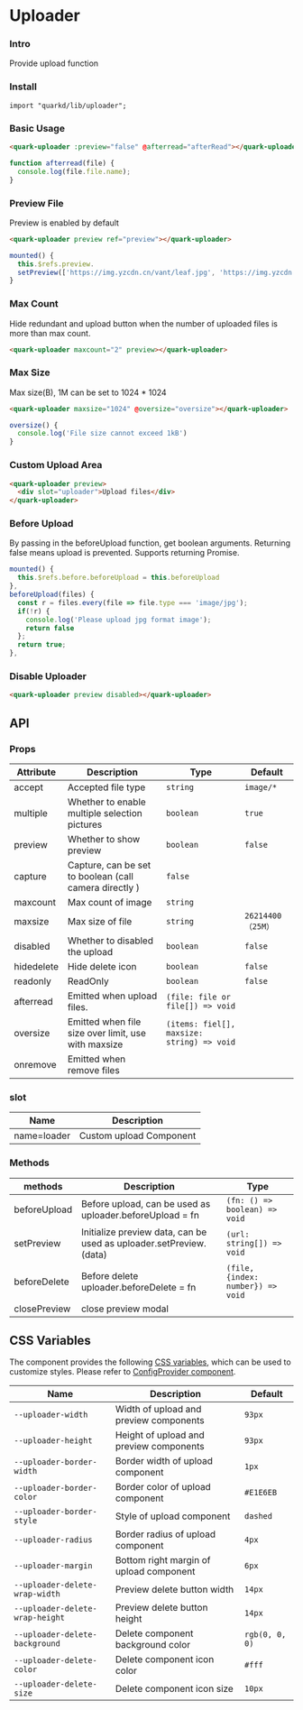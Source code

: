 # Uploader

### Intro

Provide upload function

### Install

```tsx
import "quarkd/lib/uploader";
```

### Basic Usage

```html
<quark-uploader :preview="false" @afterread="afterRead"></quark-uploader>
```

```js
function afterread(file) {
  console.log(file.file.name);
}
```

### Preview File

Preview is enabled by default

```html
<quark-uploader preview ref="preview"></quark-uploader>
```

```js
mounted() {
  this.$refs.preview.
  setPreview(['https://img.yzcdn.cn/vant/leaf.jpg', 'https://img.yzcdn.cn/vant/leaf.jpg');
}
```

### Max Count

Hide redundant and upload button when the number of uploaded files is more than max count.

```html
<quark-uploader maxcount="2" preview></quark-uploader>
```

### Max Size

Max size(B), 1M can be set to 1024 \* 1024

```html
<quark-uploader maxsize="1024" @oversize="oversize"></quark-uploader>
```

```js
oversize() {
  console.log('File size cannot exceed 1kB')
}
```

### Custom Upload Area

```html
<quark-uploader preview>
  <div slot="uploader">Upload files</div>
</quark-uploader>
```

### Before Upload

By passing in the beforeUpload function, get boolean arguments. Returning false means upload is prevented. Supports returning Promise.

```js
mounted() {
  this.$refs.before.beforeUpload = this.beforeUpload
},
beforeUpload(files) {
  const r = files.every(file => file.type === 'image/jpg');
  if(!r) {
    console.log('Please upload jpg format image');
    return false
  };
  return true;
},
```

### Disable Uploader

```html
<quark-uploader preview disabled></quark-uploader>
```

## API

### Props

| Attribute  | Description                                            | Type                                       | Default            |
| ---------- | ------------------------------------------------------ | ------------------------------------------ | ------------------ |
| accept     | Accepted file type                                     | `string`                                   | `image/*`          |
| multiple   | Whether to enable multiple selection pictures          | `boolean`                                  | `true`             |
| preview    | Whether to show preview                                | `boolean`                                  | `false`            |
| capture    | Capture, can be set to boolean (call camera directly ) | `false`                                    |
| maxcount   | Max count of image                                     | `string`                                   |
| maxsize    | Max size of file                                       | `string`                                   | `26214400 （25M）` |
| disabled   | Whether to disabled the upload                         | `boolean`                                  | `false`            |
| hidedelete | Hide delete icon                                       | `boolean`                                  | `false`            |
| readonly   | ReadOnly                                               | `boolean`                                  | `false`            |
| afterread  | Emitted when upload files.                             | `(file: file or file[]) => void`           |                    |
| oversize   | Emitted when file size over limit, use with maxsize    | `(items: fiel[], maxsize: string) => void` |                    |
| onremove   | Emitted when remove files                              |

### slot

| Name        | Description             |
| ----------- | ----------------------- |
| name=loader | Custom upload Component |

### Methods

| methods      | Description                                                        | Type                              |
| ------------ | ------------------------------------------------------------------ | --------------------------------- |
| beforeUpload | Before upload, can be used as uploader.beforeUpload = fn           | `(fn: () => boolean) => void`     |
| setPreview   | Initialize preview data, can be used as uploader.setPreview.(data) | `(url: string[]) => void`         |
| beforeDelete | Before delete uploader.beforeDelete = fn                           | `(file, {index: number}) => void` |
| closePreview | close preview modal                                                |

## CSS Variables

The component provides the following [CSS variables](https://developer.mozilla.org/zh-CN/docs/Web/CSS/Using_CSS_custom_properties), which can be used to customize styles. Please refer to [ConfigProvider component](#/zh-CN/guide/theme).

| Name                            | Description                             | Default        |
| ------------------------------- | --------------------------------------- | -------------- |
| `--uploader-width`              | Width of upload and preview components  | `93px`         |
| `--uploader-height`             | Height of upload and preview components | `93px`         |
| `--uploader-border-width`       | Border width of upload component        | `1px`          |
| `--uploader-border-color`       | Border color of upload component        | `#E1E6EB`      |
| `--uploader-border-style`       | Style of upload component               | `dashed`       |
| `--uploader-radius`             | Border radius of upload component       | `4px`          |
| `--uploader-margin`             | Bottom right margin of upload component | `6px`          |
| `--uploader-delete-wrap-width`  | Preview delete button width             | `14px`         |
| `--uploader-delete-wrap-height` | Preview delete button height            | `14px`         |
| `--uploader-delete-background`  | Delete component background color       | `rgb(0, 0, 0)` |
| `--uploader-delete-color`       | Delete component icon color             | `#fff`         |
| `--uploader-delete-size`        | Delete component icon size              | `10px`         |
